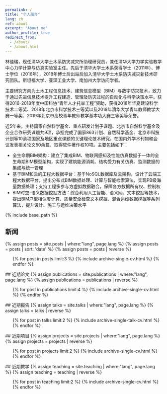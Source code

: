 ```yaml
---
permalink: /
title: "个人简介"
lang: zh
ref: about
excerpt: "About me"
author_profile: true
redirect_from: 
  - /about/
  - /about.html
---
```


林佳瑞，现任清华大学土木系防灾减灾所助理研究员，兼任清华大学力学实验教学中心力学计算与仿真实验室主任。先后于清华大学土木系获得学士（2011年）、博士学位（2016年），2018年博士后出站后加入清华大学土木系防灾减灾新技术研究团队。斯坦福大学、亚琛工业大学、南加州大学访问学者。

主要研究方向为土木工程信息技术、建筑信息模型（BIM）与数字防灾技术，致力于通过先进信息技术提升工程建造、管理及防灾过程的自动化与科学决策水平。获得2016-2018年度中国科协“青年人才托举工程”资助，获得2018年华夏建设科学技术二等奖、2018年北京市科学技术三等奖以及2018年清华大学青年教师教学大赛一等奖、2019年北京市高校青年教师教学基本功大赛三等奖等荣誉。

近5年来，主持国家自然科学基金、重点研发计划子课题、北京市自然科学基金及企业合作研究课题共9项，承担完成了国家863计划、自然科学基金、北京市科技计划等10余项国家及地区重点课题的关键理论技术研究，在国内外学术刊物和会议发表相关论文50余篇，取得软件著作权10项。主要包括如下：
* 全生命期BIM架构：建立了集成BIM、物联网感知及性能仿真数据于一体的全生命期BIM模型架构，实现了建筑能源消耗、结构受力有关仿真、监测数据的集成与统一管理
* 基于BIM和云的工程大数据平台：基于NoSQL数据库及云架构，设计了云端工程大数据平台，提出分布式BIM数据处理、计算与智能检索算法，实现PB级海量数据处理；支持工程多参与方虚拟数据融合，保障各方数据所有权、控制权
* BIM时空-语义数据挖掘方法：综合利用人工智能、语义网、文本挖掘等技术，提出BIM户型相似度计算、质量安全检查文本挖掘、混合运维数据挖掘等系列算法，提升设计、施工与运维决策水平

{% include base_path %}
## 新闻
{% assign posts = site.posts | where:"lang", page.lang %}
{% assign posts = posts | sort: 'date' %}
{% assign posts = posts | reverse %}
<ul>{% for post in posts limit:3 %}
  {% include archive-single-cv.html %}
{% endfor %}</ul>
## 近期论文
{% assign publications = site.publications | where:"lang", page.lang %}
{% assign publications = publications | reverse %}
<ul>{% for post in publications limit:4 %}
  {% include archive-single-cv.html %}
{% endfor %}</ul>
## 近期报告
{% assign talks = site.talks | where:"lang", page.lang %}
{% assign talks = talks | reverse %}
<ul>{% for post in talks limit:2 %}
  {% include archive-single-talk-cv.html %}
{% endfor %}</ul>
## 近期项目
{% assign projects = site.projects | where:"lang", page.lang %}
{% assign projects = projects | reverse %}
<ul>{% for post in projects limit:2 %}
  {% include archive-single-cv.html %}
{% endfor %}</ul>
## 近期教学
{% assign teaching = site.teaching | where:"lang", page.lang %}
{% assign teaching = teaching | reverse %}
<ul>{% for post in teaching limit:2 %}
  {% include archive-single-cv.html %}
{% endfor %}</ul>